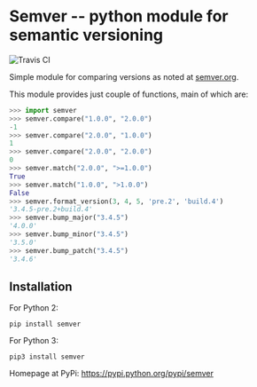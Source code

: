 Semver -- python module for semantic versioning
===============================================

![Travis CI](https://travis-ci.org/k-bx/python-semver.svg?branch=master)

Simple module for comparing versions as noted at [semver.org](http://semver.org/).

This module provides just couple of functions, main of which are:

```python
>>> import semver
>>> semver.compare("1.0.0", "2.0.0")
-1
>>> semver.compare("2.0.0", "1.0.0")
1
>>> semver.compare("2.0.0", "2.0.0")
0
>>> semver.match("2.0.0", ">=1.0.0")
True
>>> semver.match("1.0.0", ">1.0.0")
False
>>> semver.format_version(3, 4, 5, 'pre.2', 'build.4')
'3.4.5-pre.2+build.4'
>>> semver.bump_major("3.4.5")
'4.0.0'
>>> semver.bump_minor("3.4.5")
'3.5.0'
>>> semver.bump_patch("3.4.5")
'3.4.6'
```

Installation
------------

For Python 2:

```
pip install semver
```

For Python 3:

```
pip3 install semver
```

Homepage at PyPi: https://pypi.python.org/pypi/semver
